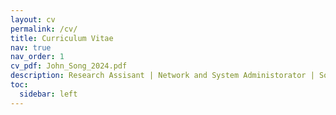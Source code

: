 ```yaml
---
layout: cv
permalink: /cv/
title: Curriculum Vitae
nav: true
nav_order: 1
cv_pdf: John_Song_2024.pdf
description: Research Assisant | Network and System Administorator | Software Engineering
toc:
  sidebar: left
---
```

